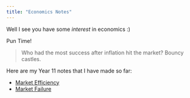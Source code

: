 ```yaml
---
title: "Economics Notes"
---
```


Well I see you have some *interest* in economics :)

Pun Time!
>Who had the most success after inflation hit the market? Bouncy castles.

Here are my Year 11 notes that I have made so far:
- [Market Efficiency](MarketEfficiency.md)
- [Market Failure](MarketFailure.md)